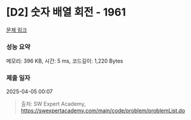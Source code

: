 # [D2] 숫자 배열 회전 - 1961 

[문제 링크](https://swexpertacademy.com/main/code/problem/problemDetail.do?contestProbId=AV5Pq-OKAVYDFAUq) 

### 성능 요약

메모리: 396 KB, 시간: 5 ms, 코드길이: 1,220 Bytes

### 제출 일자

2025-04-05 00:07



> 출처: SW Expert Academy, https://swexpertacademy.com/main/code/problem/problemList.do